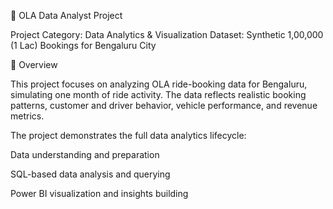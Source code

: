 🚗 OLA Data Analyst Project

Project Category: Data Analytics & Visualization
Dataset: Synthetic 1,00,000 (1 Lac) Bookings for Bengaluru City

🧭 Overview

This project focuses on analyzing OLA ride-booking data for Bengaluru, simulating one month of ride activity.
The data reflects realistic booking patterns, customer and driver behavior, vehicle performance, and revenue metrics.

The project demonstrates the full data analytics lifecycle:

Data understanding and preparation

SQL-based data analysis and querying

Power BI visualization and insights building
